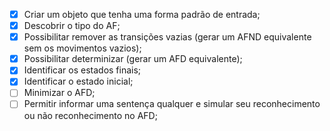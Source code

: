 - [x] Criar um objeto que tenha uma forma padrão de entrada;
- [x] Descobrir o tipo do AF;
- [x] Possibilitar remover as transições vazias (gerar um AFND equivalente sem os movimentos vazios);
- [x] Possibilitar determinizar (gerar um AFD equivalente);
- [x] Identificar os estados finais;
- [x] Identificar o estado inicial;
- [ ] Minimizar o AFD;
- [ ] Permitir informar uma sentença qualquer e simular seu reconhecimento ou não reconhecimento no AFD;